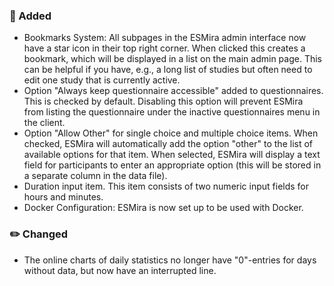 ### 🚀 Added

- Bookmarks System: All subpages in the ESMira admin interface now have a star icon in their top right corner. When clicked this creates a bookmark, which will be displayed in a list on the main admin page. This can be helpful if you have, e.g., a long list of studies but often need to edit one study that is currently active.
- Option "Always keep questionnaire accessible" added to questionnaires. This is checked by default. Disabling this option will prevent ESMira from listing the questionnaire under the inactive questionnaires menu in the client.
- Option "Allow Other" for single choice and multiple choice items. When checked, ESMira will automatically add the option "other" to the list of available options for that item. When selected, ESMira will display a text field for participants to enter an appropriate option (this will be stored in a separate column in the data file).
- Duration input item. This item consists of two numeric input fields for hours and minutes.
- Docker Configuration: ESMira is now set up to be used with Docker.

### ✏️ Changed

- The online charts of daily statistics no longer have "0"-entries for days without data, but now have an interrupted line.